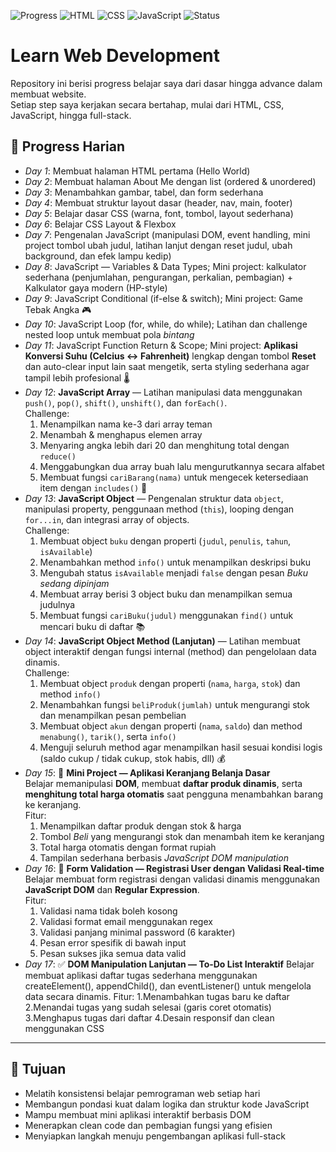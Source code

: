 ![Progress](https://img.shields.io/badge/Progress-17%2F30-blue)
![HTML](https://img.shields.io/badge/HTML-5%2F5-orange)
![CSS](https://img.shields.io/badge/CSS-5%2F10-blueviolet)
![JavaScript](https://img.shields.io/badge/JavaScript-10%2F10-yellow)
![Status](https://img.shields.io/badge/Learning-Active-brightgreen)

# Learn Web Development

Repository ini berisi progress belajar saya dari dasar hingga advance dalam membuat website.  
Setiap step saya kerjakan secara bertahap, mulai dari HTML, CSS, JavaScript, hingga full-stack.

## 📅 Progress Harian
- *Day 1*: Membuat halaman HTML pertama (Hello World)  
- *Day 2*: Membuat halaman About Me dengan list (ordered & unordered)  
- *Day 3*: Menambahkan gambar, tabel, dan form sederhana  
- *Day 4*: Membuat struktur layout dasar (header, nav, main, footer)  
- *Day 5*: Belajar dasar CSS (warna, font, tombol, layout sederhana)  
- *Day 6*: Belajar CSS Layout & Flexbox  
- *Day 7*: Pengenalan JavaScript (manipulasi DOM, event handling, mini project tombol ubah judul, latihan lanjut dengan reset judul, ubah background, dan efek lampu kedip)  
- *Day 8*: JavaScript — Variables & Data Types; Mini project: kalkulator sederhana (penjumlahan, pengurangan, perkalian, pembagian) + Kalkulator gaya modern (HP-style)  
- *Day 9*: JavaScript Conditional (if-else & switch); Mini project: Game Tebak Angka 🎮  
- *Day 10*: JavaScript Loop (for, while, do while); Latihan dan challenge nested loop untuk membuat pola *bintang*  
- *Day 11*: JavaScript Function Return & Scope; Mini project: **Aplikasi Konversi Suhu (Celcius ↔ Fahrenheit)** lengkap dengan tombol **Reset** dan auto-clear input lain saat mengetik, serta styling sederhana agar tampil lebih profesional 🌡️  
- *Day 12*: **JavaScript Array** — Latihan manipulasi data menggunakan `push()`, `pop()`, `shift()`, `unshift()`, dan `forEach()`.  
  Challenge:  
  1. Menampilkan nama ke-3 dari array teman  
  2. Menambah & menghapus elemen array  
  3. Menyaring angka lebih dari 20 dan menghitung total dengan `reduce()`  
  4. Menggabungkan dua array buah lalu mengurutkannya secara alfabet  
  5. Membuat fungsi `cariBarang(nama)` untuk mengecek ketersediaan item dengan `includes()` 🛒  
- *Day 13*: **JavaScript Object** — Pengenalan struktur data `object`, manipulasi property, penggunaan method (`this`), looping dengan `for...in`, dan integrasi array of objects.  
  Challenge:  
  1. Membuat object `buku` dengan properti (`judul`, `penulis`, `tahun`, `isAvailable`)  
  2. Menambahkan method `info()` untuk menampilkan deskripsi buku  
  3. Mengubah status `isAvailable` menjadi `false` dengan pesan *Buku sedang dipinjam*  
  4. Membuat array berisi 3 object buku dan menampilkan semua judulnya  
  5. Membuat fungsi `cariBuku(judul)` menggunakan `find()` untuk mencari buku di daftar 📚  
- *Day 14*: **JavaScript Object Method (Lanjutan)** — Latihan membuat object interaktif dengan fungsi internal (method) dan pengelolaan data dinamis.  
  Challenge:  
  1. Membuat object `produk` dengan properti (`nama`, `harga`, `stok`) dan method `info()`  
  2. Menambahkan fungsi `beliProduk(jumlah)` untuk mengurangi stok dan menampilkan pesan pembelian  
  3. Membuat object `akun` dengan properti (`nama`, `saldo`) dan method `menabung()`, `tarik()`, serta `info()`  
  4. Menguji seluruh method agar menampilkan hasil sesuai kondisi logis (saldo cukup / tidak cukup, stok habis, dll) 💰  
- *Day 15*: 🛒 **Mini Project — Aplikasi Keranjang Belanja Dasar**  
  Belajar memanipulasi **DOM**, membuat **daftar produk dinamis**, serta **menghitung total harga otomatis** saat pengguna menambahkan barang ke keranjang.  
  Fitur:
  1. Menampilkan daftar produk dengan stok & harga  
  2. Tombol *Beli* yang mengurangi stok dan menambah item ke keranjang  
  3. Total harga otomatis dengan format rupiah  
  4. Tampilan sederhana berbasis *JavaScript DOM manipulation*
- *Day 16*: 🧾 **Form Validation — Registrasi User dengan Validasi Real-time**  
  Belajar membuat form registrasi dengan validasi dinamis menggunakan **JavaScript DOM** dan **Regular Expression**.  
  Fitur:
  1. Validasi nama tidak boleh kosong  
  2. Validasi format email menggunakan regex  
  3. Validasi panjang minimal password (6 karakter)  
  4. Pesan error spesifik di bawah input  
  5. Pesan sukses jika semua data valid
- *Day 17*: ✅ **DOM Manipulation Lanjutan — To-Do List Interaktif**
  Belajar membuat aplikasi daftar tugas sederhana menggunakan createElement(), appendChild(), dan eventListener() untuk mengelola data secara dinamis.
  Fitur:
  1.Menambahkan tugas baru ke daftar
  2.Menandai tugas yang sudah selesai (garis coret otomatis)
  3.Menghapus tugas dari daftar
  4.Desain responsif dan clean menggunakan CSS  

---

## 🎯 Tujuan
- Melatih konsistensi belajar pemrograman web setiap hari  
- Membangun pondasi kuat dalam logika dan struktur kode JavaScript  
- Mampu membuat mini aplikasi interaktif berbasis DOM  
- Menerapkan clean code dan pembagian fungsi yang efisien  
- Menyiapkan langkah menuju pengembangan aplikasi full-stack
